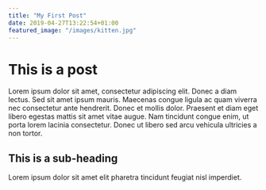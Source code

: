 ```yaml
---
title: "My First Post"
date: 2019-04-27T13:22:54+01:00
featured_image: "/images/kitten.jpg"
---
```


# This is a post

Lorem ipsum dolor sit amet, consectetur adipiscing elit. Donec a diam lectus. Sed sit amet ipsum mauris. Maecenas congue ligula ac quam viverra nec consectetur ante hendrerit. Donec et mollis dolor. Praesent et diam eget libero egestas mattis sit amet vitae augue. Nam tincidunt congue enim, ut porta lorem lacinia consectetur. Donec ut libero sed arcu vehicula ultricies a non tortor.

## This is a sub-heading

Lorem ipsum dolor sit amet elit pharetra tincidunt feugiat nisl imperdiet.


